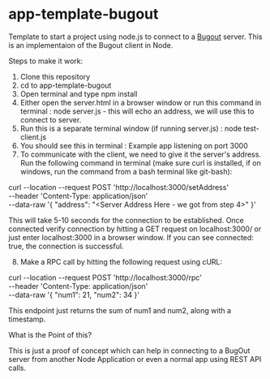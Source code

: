 # app-template-bugout

Template to start a project using node.js to connect to a <a href="https://github.com/chr15m/bugout">Bugout</a> server. This is an implementaion of the Bugout client in Node.

Steps to make it work:

1. Clone this repository
2. cd to app-template-bugout
3. Open terminal and type npm install
4. Either open the server.html in a browser window or run this command in terminal : node server.js - this will echo an address, we will use this to connect to server.
5. Run this is a separate terminal window (if running server.js) : node test-client.js
6. You should see this in terminal : Example app listening on port 3000
7. To communicate with the client, we need to give it the server's address. Run the following command in terminal (make sure curl is installed, if on windows, run the command from a bash terminal like git-bash):

curl --location --request POST 'http://localhost:3000/setAddress' \
--header 'Content-Type: application/json' \
--data-raw '{
    "address": "<Server Address Here - we got from step 4>"
}'

This will take 5-10 seconds for the connection to be established. Once connected verify connection by hitting a GET request on localhost:3000/ or just enter localhost:3000 in a browser window. If you can see connected: true, the connection is successful.

8. Make a RPC call by hitting the following request using cURL:

curl --location --request POST 'http://localhost:3000/rpc' \
--header 'Content-Type: application/json' \
--data-raw '{
    "num1": 21,
    "num2": 34
}'

This endpoint just returns the sum of num1 and num2, along with a timestamp.

What is the Point of this?

This is just a proof of concept which can help in connecting to a BugOut server from another Node Application or even a normal app using REST API calls.
